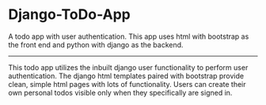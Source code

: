 # Django-ToDo-App
A todo app with user authentication. This app uses html with bootstrap as the front end and python with django as the backend.

- - -

This todo app utilizes the inbuilt django user functionality to perform user authentication.
The django html templates paired with bootstrap provide clean, simple html pages with lots of functionality.
Users can create their own personal todos visible only when they specifically are signed in.
